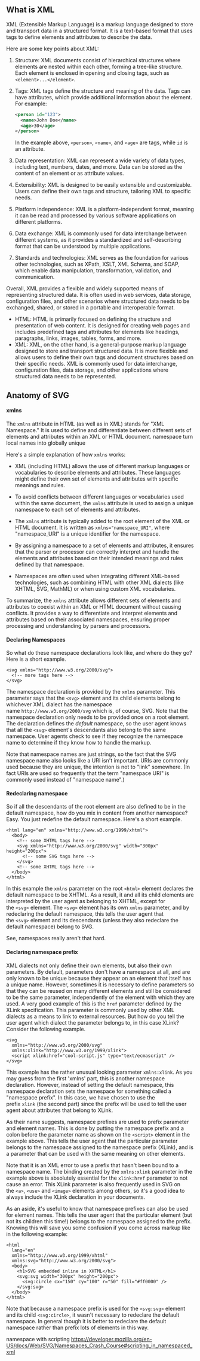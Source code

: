 ## What is XML
XML (Extensible Markup Language) is a markup language designed to store and transport data in a structured format. It is a text-based format that uses tags to define elements and attributes to describe the data.

Here are some key points about XML:

1. Structure: XML documents consist of hierarchical structures where elements are nested within each other, forming a tree-like structure. Each element is enclosed in opening and closing tags, such as `<element>...</element>`.

2. Tags: XML tags define the structure and meaning of the data. Tags can have attributes, which provide additional information about the element. For example:
   ```xml
   <person id="123">
     <name>John Doe</name>
     <age>30</age>
   </person>
   ```
   In the example above, `<person>`, `<name>`, and `<age>` are tags, while `id` is an attribute.

3. Data representation: XML can represent a wide variety of data types, including text, numbers, dates, and more. Data can be stored as the content of an element or as attribute values.

4. Extensibility: XML is designed to be easily extensible and customizable. Users can define their own tags and structure, tailoring XML to specific needs.

5. Platform independence: XML is a platform-independent format, meaning it can be read and processed by various software applications on different platforms.

6. Data exchange: XML is commonly used for data interchange between different systems, as it provides a standardized and self-describing format that can be understood by multiple applications.

7. Standards and technologies: XML serves as the foundation for various other technologies, such as XPath, XSLT, XML Schema, and SOAP, which enable data manipulation, transformation, validation, and communication.

Overall, XML provides a flexible and widely supported means of representing structured data. It is often used in web services, data storage, configuration files, and other scenarios where structured data needs to be exchanged, shared, or stored in a portable and interoperable format.
- HTML: HTML is primarily focused on defining the structure and presentation of web content. It is designed for creating web pages and includes predefined tags and attributes for elements like headings, paragraphs, links, images, tables, forms, and more.
- XML: XML, on the other hand, is a general-purpose markup language designed to store and transport structured data. It is more flexible and allows users to define their own tags and document structures based on their specific needs. XML is commonly used for data interchange, configuration files, data storage, and other applications where structured data needs to be represented.
## Anatomy of SVG

#### xmlns
The `xmlns` attribute in HTML (as well as in XML) stands for "XML Namespace." It is used to define and differentiate between different sets of elements and attributes within an XML or HTML document.
namespace turn local names into globally unique

Here's a simple explanation of how `xmlns` works:

- XML (including HTML) allows the use of different markup languages or vocabularies to describe elements and attributes. These languages might define their own set of elements and attributes with specific meanings and rules.

- To avoid conflicts between different languages or vocabularies used within the same document, the `xmlns` attribute is used to assign a unique namespace to each set of elements and attributes.

- The `xmlns` attribute is typically added to the root element of the XML or HTML document. It is written as `xmlns="namespace_URI"`, where "namespace_URI" is a unique identifier for the namespace.

- By assigning a namespace to a set of elements and attributes, it ensures that the parser or processor can correctly interpret and handle the elements and attributes based on their intended meanings and rules defined by that namespace.

- Namespaces are often used when integrating different XML-based technologies, such as combining HTML with other XML dialects (like XHTML, SVG, MathML) or when using custom XML vocabularies.

To summarize, the `xmlns` attribute allows different sets of elements and attributes to coexist within an XML or HTML document without causing conflicts. It provides a way to differentiate and interpret elements and attributes based on their associated namespaces, ensuring proper processing and understanding by parsers and processors.

#### Declaring Namespaces
So what do these namespace declarations look like, and where do they go? Here is a short example.

```
<svg xmlns="http://www.w3.org/2000/svg">
  <!-- more tags here -->
</svg>
```

The namespace declaration is provided by the `xmlns` parameter. This parameter says that the `<svg>` element and its child elements belong to whichever XML dialect has the namespace name `http://www.w3.org/2000/svg` which is, of course, SVG. Note that the namespace declaration only needs to be provided once on a root element. The declaration defines the _default_ namespace, so the user agent knows that all the `<svg>` element's descendants also belong to the same namespace. User agents check to see if they recognize the namespace name to determine if they know how to handle the markup.

Note that namespace names are just strings, so the fact that the SVG namespace name also looks like a URI isn't important. URIs are commonly used because they are unique, the intention is not to "link" somewhere. (In fact URIs are used so frequently that the term "namespace URI" is commonly used instead of "namespace name".)

#### Redeclaring namespace
So if all the descendants of the root element are also defined to be in the default namespace, how do you mix in content from another namespace? Easy. You just redefine the default namespace. Here's a short example.

```
<html lang="en" xmlns="http://www.w3.org/1999/xhtml">
  <body>
    <!-- some XHTML tags here -->
    <svg xmlns="http://www.w3.org/2000/svg" width="300px" height="200px">
      <!-- some SVG tags here -->
    </svg>
    <!-- some XHTML tags here -->
  </body>
</html>
```

In this example the `xmlns` parameter on the root `<html>` element declares the default namespace to be XHTML. As a result, it and all its child elements are interpreted by the user agent as belonging to XHTML, except for the `<svg>` element. The `<svg>` element has its own `xmlns` parameter, and by redeclaring the default namespace, this tells the user agent that the `<svg>` element and its descendants (unless they also redeclare the default namespace) belong to SVG.

See, namespaces really aren't that hard.

#### Declaring namespace prefix
XML dialects not only define their own elements, but also their own parameters. By default, parameters don't have a namespace at all, and are only known to be unique because they appear on an element that itself has a unique name. However, sometimes it is necessary to define parameters so that they can be reused on many different elements and still be considered to be the same parameter, independently of the element with which they are used. A very good example of this is the `href` parameter defined by the XLink specification. This parameter is commonly used by other XML dialects as a means to link to external resources. But how do you tell the user agent which dialect the parameter belongs to, in this case XLink? Consider the following example.

```
<svg
  xmlns="http://www.w3.org/2000/svg"
  xmlns:xlink="http://www.w3.org/1999/xlink">
  <script xlink:href="cool-script.js" type="text/ecmascript" />
</svg>
```

This example has the rather unusual looking parameter `xmlns:xlink`. As you may guess from the first 'xmlns' part, this is another namespace declaration. However, instead of setting the default namespace, this namespace declaration sets the namespace for something called a "namespace prefix". In this case, we have chosen to use the prefix `xlink` (the second part) since the prefix will be used to tell the user agent about attributes that belong to XLink.

As their name suggests, namespace prefixes are used to prefix parameter and element names. This is done by putting the namespace prefix and a colon before the parameter name as shown on the `<script>` element in the example above. This tells the user agent that the particular parameter belongs to the namespace assigned to the namespace prefix (XLink), and is a parameter that can be used with the same meaning on other elements.

Note that it is an XML error to use a prefix that hasn't been bound to a namespace name. The binding created by the `xmlns:xlink` parameter in the example above is absolutely essential for the `xlink:href` parameter to not cause an error. This XLink parameter is also frequently used in SVG on the `<a>`, `<use>` and `<image>` elements among others, so it's a good idea to always include the XLink declaration in your documents.

As an aside, it's useful to know that namespace prefixes can also be used for element names. This tells the user agent that the particular element (but not its children this time!) belongs to the namespace assigned to the prefix. Knowing this will save you some confusion if you come across markup like in the following example:

```
<html
  lang="en"
  xmlns="http://www.w3.org/1999/xhtml"
  xmlns:svg="http://www.w3.org/2000/svg">
  <body>
    <h1>SVG embedded inline in XHTML</h1>
    <svg:svg width="300px" height="200px">
      <svg:circle cx="150" cy="100" r="50" fill="#ff0000" />
    </svg:svg>
  </body>
</html>
```

Note that because a namespace prefix is used for the `<svg:svg>` element and its child `<svg:circle>`, it wasn't necessary to redeclare the default namespace. In general though it is better to redeclare the default namespace rather than prefix lots of elements in this way.

namespace with scripting https://developer.mozilla.org/en-US/docs/Web/SVG/Namespaces_Crash_Course#scripting_in_namespaced_xml
